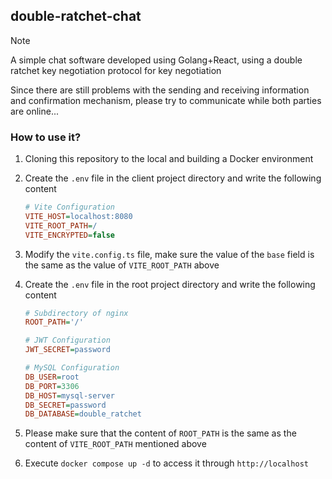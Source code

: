 ## double-ratchet-chat

> [!NOTE]
>
> A simple chat software developed using Golang+React, using a double ratchet key negotiation protocol for key negotiation
>
> Since there are still problems with the sending and receiving information and confirmation mechanism, please try to communicate while both parties are online...

### How to use it?

1.  Cloning this repository to the local and building a Docker environment

2.  Create the `.env` file in the client project directory and write the following content

    ```ini
    # Vite Configuration
    VITE_HOST=localhost:8080
    VITE_ROOT_PATH=/
    VITE_ENCRYPTED=false
    ```

3.  Modify the `vite.config.ts` file, make sure the value of the `base` field is the same as the value of `VITE_ROOT_PATH` above

4.  Create the `.env` file in the root project directory and write the following content

    ```ini
    # Subdirectory of nginx
    ROOT_PATH='/'
    
    # JWT Configuration
    JWT_SECRET=password
    
    # MySQL Configuration
    DB_USER=root
    DB_PORT=3306
    DB_HOST=mysql-server
    DB_SECRET=password
    DB_DATABASE=double_ratchet
    ```

5.  Please make sure that the content of `ROOT_PATH` is the same as the content of `VITE_ROOT_PATH` mentioned above

6.  Execute `docker compose up -d` to access it through `http://localhost`

